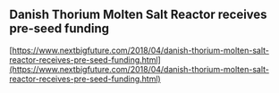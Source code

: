 ## Danish Thorium Molten Salt Reactor receives pre-seed funding
  
  [https://www.nextbigfuture.com/2018/04/danish-thorium-molten-salt-reactor-receives-pre-seed-funding.html](https://www.nextbigfuture.com/2018/04/danish-thorium-molten-salt-reactor-receives-pre-seed-funding.html)